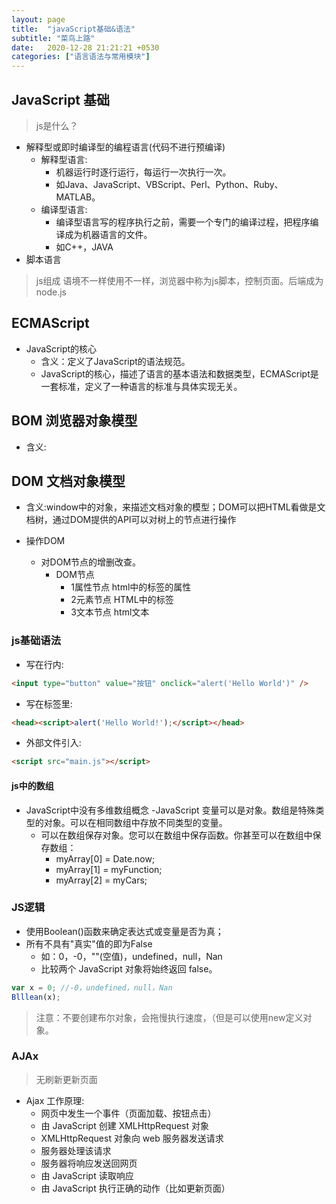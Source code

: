 ```yaml
---
layout: page
title:  "javaScript基础&语法"
subtitle: "菜鸟上路"
date:   2020-12-28 21:21:21 +0530
categories: ["语言语法与常用模块"]
---
```


## JavaScript 基础

> js是什么？

- 解释型或即时编译型的编程语言(代码不进行预编译)
	- 解释型语言:
		- 机器运行时逐行运行，每运行一次执行一次。
		- 如Java、JavaScript、VBScript、Perl、Python、Ruby、MATLAB。
	- 编译型语言:
		- 编译型语言写的程序执行之前，需要一个专门的编译过程，把程序编译成为机器语言的文件。
		- 如C++，JAVA
- 脚本语言

> js组成
> 语境不一样使用不一样，浏览器中称为js脚本，控制页面。后端成为node.js

## ECMAScript 

- JavaScript的核心
	- 含义：定义了JavaScript的语法规范。
	- JavaScript的核心，描述了语言的基本语法和数据类型，ECMAScript是一套标准，定义了一种语言的标准与具体实现无关。

## BOM 浏览器对象模型

- 含义:

## DOM 文档对象模型

- 含义:window中的对象，来描述文档对象的模型；DOM可以把HTML看做是文档树，通过DOM提供的API可以对树上的节点进行操作

- 操作DOM
	- 对DOM节点的增删改查。
		- DOM节点
			- 1属性节点 html中的标签的属性
			- 2元素节点 HTML中的标签
			- 3文本节点 html文本


### js基础语法

- 写在行内:

```html
<input type="button" value="按钮" onclick="alert('Hello World')" />
```

- 写在标签里:

```html
<head><script>alert('Hello World!');</script></head>

```

- 外部文件引入:

```html
<script src="main.js"></script>

```

#### js中的数组

- JavaScript中没有多维数组概念
	-JavaScript 变量可以是对象。数组是特殊类型的对象。可以在相同数组中存放不同类型的变量。
	- 可以在数组保存对象。您可以在数组中保存函数。你甚至可以在数组中保存数组：
		- myArray[0] = Date.now;
		- myArray[1] = myFunction;
		- myArray[2] = myCars;

### JS逻辑

- 使用Boolean()函数来确定表达式或变量是否为真；
- 所有不具有"真实"值的即为False
	- 如：0，-0，""(空值)，undefined，null，Nan
	- 比较两个 JavaScript 对象将始终返回 false。

```js
var x = 0; //-0，undefined，null，Nan
Blllean(x);
```

> 注意：不要创建布尔对象，会拖慢执行速度，（但是可以使用new定义对象。


### AJAx

> 无刷新更新页面

- Ajax 工作原理:
	- 网页中发生一个事件（页面加载、按钮点击）
    - 由 JavaScript 创建 XMLHttpRequest 对象
    - XMLHttpRequest 对象向 web 服务器发送请求
    - 服务器处理该请求
    - 服务器将响应发送回网页
    - 由 JavaScript 读取响应
    - 由 JavaScript 执行正确的动作（比如更新页面）
